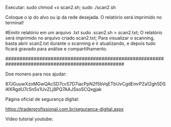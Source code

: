 Executar:
sudo chmod +x scan2.sh;
sudo ./scan2.sh

Coloque o ip do alvo ou ip da rede desejada.
O relatório será imprimido no terminal!

#Emitir relatório em um arquivo .txt
sudo .scan2.sh > scan2.txt;
O relatório será imprimido no arquivo criado scan2.txt;
Para visualizar o scanning, basta abrir scan2.txt durante o scanning e ir atualizando, e depois tudo ficará gravado para análise e compartilhamento.

##################################################################################################

Doe monero para nos ajudar: 

87JGuuwXzoMGwQAcSD7cvS7D7iacPpN2f5bVqETbUvCgdEmrPZa12gh5DSiKKRgdU7c5n5x1UvZLj8PQ7AAJSso5CQxgjak



Página oficial de segurança digital:

https://traderprofissional.com.br/seguranca-digital.aspx

Vídeo tutorial youtube:


